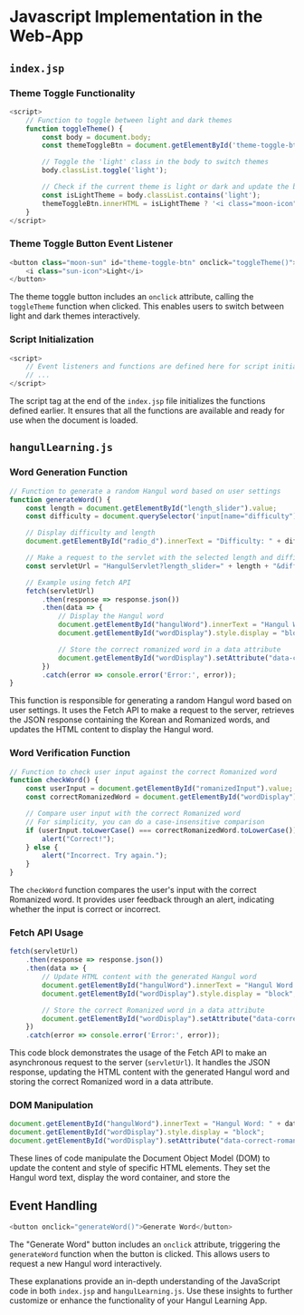 # Javascript Implementation in the Web-App
## `index.jsp`

### Theme Toggle Functionality

```javascript
<script>
    // Function to toggle between light and dark themes
    function toggleTheme() {
        const body = document.body;
        const themeToggleBtn = document.getElementById('theme-toggle-btn');

        // Toggle the 'light' class in the body to switch themes
        body.classList.toggle('light');

        // Check if the current theme is light or dark and update the button text accordingly
        const isLightTheme = body.classList.contains('light');
        themeToggleBtn.innerHTML = isLightTheme ? '<i class="moon-icon" color="#333">Dark</i>' : '<i class="sun-icon">Light</i>';
    }
</script>
```

### Theme Toggle Button Event Listener

```javascript
<button class="moon-sun" id="theme-toggle-btn" onclick="toggleTheme()">
    <i class="sun-icon">Light</i>
</button>
```

The theme toggle button includes an `onclick` attribute, calling the `toggleTheme` function when clicked. This enables users to switch between light and dark themes interactively.

### Script Initialization

```javascript
<script>
    // Event listeners and functions are defined here for script initialization
    // ...
</script>
```

The script tag at the end of the `index.jsp` file initializes the functions defined earlier. It ensures that all the functions are available and ready for use when the document is loaded.

## `hangulLearning.js`

### Word Generation Function

```javascript
// Function to generate a random Hangul word based on user settings
function generateWord() {
    const length = document.getElementById("length_slider").value;
    const difficulty = document.querySelector('input[name="difficulty"]:checked').value;

    // Display difficulty and length
    document.getElementById("radio_d").innerText = "Difficulty: " + difficulty + " | Length: " + length;

    // Make a request to the servlet with the selected length and difficulty
    const servletUrl = "HangulServlet?length_slider=" + length + "&difficulty=" + difficulty;

    // Example using fetch API
    fetch(servletUrl)
        .then(response => response.json())
        .then(data => {
            // Display the Hangul word
            document.getElementById("hangulWord").innerText = "Hangul Word: " + data.koreanWord;
            document.getElementById("wordDisplay").style.display = "block";

            // Store the correct romanized word in a data attribute
            document.getElementById("wordDisplay").setAttribute("data-correct-romanized", data.romanizedWord);
        })
        .catch(error => console.error('Error:', error));
}
```

This function is responsible for generating a random Hangul word based on user settings. It uses the Fetch API to make a request to the server, retrieves the JSON response containing the Korean and Romanized words, and updates the HTML content to display the Hangul word.

### Word Verification Function

```javascript
// Function to check user input against the correct Romanized word
function checkWord() {
    const userInput = document.getElementById("romanizedInput").value;
    const correctRomanizedWord = document.getElementById("wordDisplay").getAttribute("data-correct-romanized");

    // Compare user input with the correct Romanized word
    // For simplicity, you can do a case-insensitive comparison
    if (userInput.toLowerCase() === correctRomanizedWord.toLowerCase()) {
        alert("Correct!");
    } else {
        alert("Incorrect. Try again.");
    }
}
```

The `checkWord` function compares the user's input with the correct Romanized word. It provides user feedback through an alert, indicating whether the input is correct or incorrect.

### Fetch API Usage

```javascript
fetch(servletUrl)
    .then(response => response.json())
    .then(data => {
        // Update HTML content with the generated Hangul word
        document.getElementById("hangulWord").innerText = "Hangul Word: " + data.koreanWord;
        document.getElementById("wordDisplay").style.display = "block";

        // Store the correct Romanized word in a data attribute
        document.getElementById("wordDisplay").setAttribute("data-correct-romanized", data.romanizedWord);
    })
    .catch(error => console.error('Error:', error));
```

This code block demonstrates the usage of the Fetch API to make an asynchronous request to the server (`servletUrl`). It handles the JSON response, updating the HTML content with the generated Hangul word and storing the correct Romanized word in a data attribute.

### DOM Manipulation

```javascript
document.getElementById("hangulWord").innerText = "Hangul Word: " + data.koreanWord;
document.getElementById("wordDisplay").style.display = "block";
document.getElementById("wordDisplay").setAttribute("data-correct-romanized", data.romanizedWord);
```

These lines of code manipulate the Document Object Model (DOM) to update the content and style of specific HTML elements. They set the Hangul word text, display the word container, and store the
## Event Handling

```javascript
<button onclick="generateWord()">Generate Word</button>
```

The "Generate Word" button includes an `onclick` attribute, triggering the `generateWord` function when the button is clicked. This allows users to request a new Hangul word interactively.

These explanations provide an in-depth understanding of the JavaScript code in both `index.jsp` and `hangulLearning.js`. Use these insights to further customize or enhance the functionality of your Hangul Learning App.
